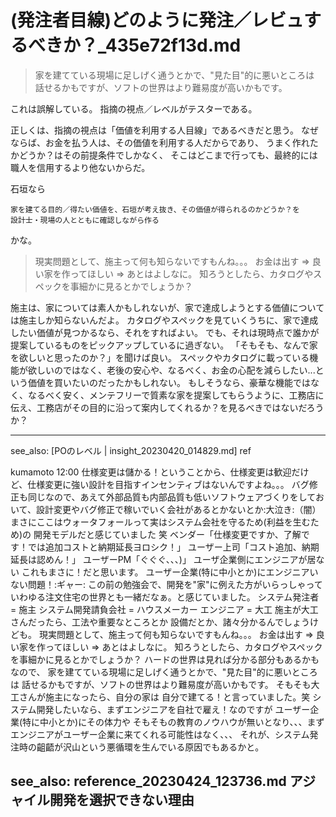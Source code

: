# (発注者目線)どのように発注／レビュするべきか？_435e72f13d.md
>家を建てている現場に足しげく通うとかで、"見た目"的に悪いところは
>話せるかもですが、ソフトの世界はより難易度が高いかもです。

これは誤解している。
指摘の視点／レベルがテスターである。

正しくは、指摘の視点は「価値を利用する人目線」であるべきだと思う。
なぜならば、お金を払う人は、その価値を利用する人だからであり、
うまく作れたかどうか？はその前提条件でしかなく、
そこはどこまで行っても、最終的には職人を信用するより他ないからだ。

石垣なら
```
家を建てる目的／得たい価値を、石垣が考え抜き、その価値が得られるのかどうか？を
設計士・現場の人とともに確認しながら作る
```
かな。


>現実問題として、施主って何も知らないですもんね。。。
>お金は出す ⇒ 良い家を作ってほしい ⇒ あとはよしなに。
>知ろうとしたら、カタログやスペックを事細かに見るとかでしょうか？

施主は、家については素人かもしれないが、家で達成しようとする価値については施主しか知らないんだよ。
カタログやスペックを見ていくうちに、家で達成したい価値が見つかるなら、それをすればよい。
でも、それは現時点で誰かが提案しているものをピックアップしているに過ぎない。
「そもそも、なんで家を欲しいと思ったのか？」を聞けば良い。
スペックやカタログに載っている機能が欲しいのではなく、老後の安心や、なるべく、お金の心配を減らしたい...という価値を買いたいのだったかもしれない。
もしそうなら、豪華な機能ではなく、なるべく安く、メンテフリーで質素な家を提案してもらうように、工務店に伝え、工務店がその目的に沿って案内してくれるか？を見るべきではないだろうか？

---
see_also: [POのレベル | insight_20230420_014829.md]
ref

kumamoto
  12:00
仕様変更は儲かる！ということから、仕様変更は歓迎だけど、仕様変更に強い設計を目指すインセンティブはないんですよね。。。
バグ修正も同じなので、あえて外部品質も内部品質も低いソフトウェアづくりをしておいて、設計変更やバグ修正で稼いでいく会社があるとかないとか:大泣き:（闇）
まさにここはウォータフォールって実はシステム会社を守るため(利益を生むため)の
開発モデルだと感じていました 笑
ベンダー「仕様変更ですか、了解です！では追加コストと納期延長ヨロシク！」
ユーザー上司「コスト追加、納期延長は認めん！」
ユーザーPM「ぐぐぐ、、、)」
ユーザ企業側にエンジニアが居ない
これもまさに！だと思います。
ユーザー企業(特に中小とか)にエンジニアいない問題！:ギャー:
この前の勉強会で、開発を"家"に例えた方がいらっしゃって
いわゆる注文住宅の世界とも一緒だなぁ。と感じていました。
システム発注者 = 施主
システム開発請負会社 = ハウスメーカー
エンジニア = 大工
施主が大工さんだったら、工法や重要なところとか
設備だとか、諸々分かるんでしょうけども。
現実問題として、施主って何も知らないですもんね。。。
お金は出す ⇒ 良い家を作ってほしい ⇒ あとはよしなに。
知ろうとしたら、カタログやスペックを事細かに見るとかでしょうか？
ハードの世界は見れば分かる部分もあるかもなので、
家を建てている現場に足しげく通うとかで、"見た目"的に悪いところは
話せるかもですが、ソフトの世界はより難易度が高いかもです。
そもそも大工さんが施主になったら、自分の家は
自分で建てる！と言っていました。笑
システム開発したいなら、まずエンジニアを自社で雇え！なのですが
ユーザー企業(特に中小とか)にその体力や
そもそもの教育のノウハウが無いとなり、、、まずエンジニアがユーザー企業に来てくれる可能性はなく、、、
それが、システム発注時の齟齬が沢山という悪循環を生んでいる原因でもあるかと。

see_also: reference_20230424_123736.md アジャイル開発を選択できない理由
---

